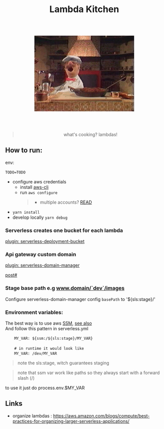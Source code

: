 <h1 align="center">Lambda Kitchen</h1>

</br>
</br>

<p align="center"><img src="assets/a-gif-wow.gif"/></p>

</br>
</br>

> <p align="center">what's cooking? lambdas!</p>

## How to run:

env:

```
TODO=TODO
```

- configure aws credentials
  - install [aws-cli](https://docs.aws.amazon.com/cli/latest/userguide/cli-chap-getting-started.html)
  - run `aws configure`
    > - multiple accounts? [READ](https://www.serverless.com/framework/docs/providers/aws/guide/credentials/)
- `yarn install`
- develop locally `yarn debug`

### Serverless creates one bucket for each lambda

[plugin: serverless-deployment-bucket](https://www.serverless.com/plugins/serverless-deployment-bucket)

### Api gateway custom domain

[plugin: serverless-domain-manager](https://www.serverless.com/plugins/serverless-domain-manager)

[post#](https://www.serverless.com/blog/serverless-api-gateway-domain/)

### Stage base path e.g www.domain/`dev`/images

Configure serverless-domain-manager config `basePath` to '${sls:stage}/'

### Environment variables:

The best way is to use aws [SSM](https://docs.aws.amazon.com/systems-manager/latest/userguide/systems-manager-parameter-store.html), [see also](https://www.serverless.com/framework/docs/providers/aws/guide/variables#reference-variables-using-the-ssm-parameter-store)
<br/>
And follow this pattern in serverless.yml

```
    MY_VAR: ${ssm:/${sls:stage}/MY_VAR}

    # in runtime it would look like
    MY_VAR: /dev/MY_VAR
```

> note the sls:stage, witch guarantees staging

> note that ssm var work like paths so they always start with a forward slash (/)

to use it just do process.env.$MY_VAR

## Links

- organize lambdas : https://aws.amazon.com/blogs/compute/best-practices-for-organizing-larger-serverless-applications/
